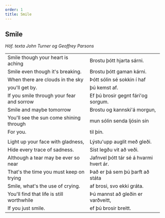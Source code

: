 ```yaml
---
order: 1
title: Smile
---
```


## Smile

*Höf. texta John Turner og Geoffrey Parsons*

|                                              |                                        |
|:---------------------------------------------|:---------------------------------------|
| Smile though your heart is aching            | Brostu þótt hjarta sárni.  
| Smile even though it's breaking.             | Brostu þótt gaman kárni.  
| When there are clouds in the sky             | Þótt sólin sé sokkin í haf
| you'll get by.                               | þú kemst af.  
| If you smile through your fear and sorrow    | Ef þú brosir gegnt fári'og sorgum.  
| Smile and maybe tomorrow                     | Brostu og kannski'á morgun,  
| You'll see the sun come shining through      | mun sólin senda ljósin sín  
| For you.                                     | til þín.  
|                                              |  
| Light up your face with gladness,            | Lýstu'upp auglit með gleði.  
| Hide every trace of sadness.                 | Síst legðu vit að veði.  
| Although a tear may be ever so near          | Jafnvel þótt tár sé á hvarmi hvert ár.  
| That's the time you must keep on trying      | Það er þá sem þú þarft að státa  
| Smile, what's the use of crying.             | af brosi, svo ekki gráta.  
| You'll find that life is still worthwhile    | Þú mannst að gleðin er varðveitt,  
| If you just smile.                           | ef þú brosir breitt.  



